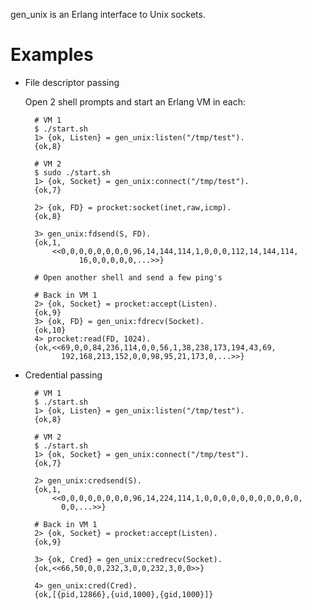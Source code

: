 gen\_unix is an Erlang interface to Unix sockets.

Examples
========

* File descriptor passing

  Open 2 shell prompts and start an Erlang VM in each:

        # VM 1
        $ ./start.sh
        1> {ok, Listen} = gen_unix:listen("/tmp/test").
        {ok,8}

        # VM 2
        $ sudo ./start.sh
        1> {ok, Socket} = gen_unix:connect("/tmp/test").
        {ok,7}

        2> {ok, FD} = procket:socket(inet,raw,icmp).
        {ok,8}

        3> gen_unix:fdsend(S, FD).
        {ok,1,
            <<0,0,0,0,0,0,0,0,96,14,144,114,1,0,0,0,112,14,144,114,
                  16,0,0,0,0,0,...>>}

        # Open another shell and send a few ping's

        # Back in VM 1
        2> {ok, Socket} = procket:accept(Listen).
        {ok,9}
        3> {ok, FD} = gen_unix:fdrecv(Socket).
        {ok,10}
        4> procket:read(FD, 1024).
        {ok,<<69,0,0,84,236,114,0,0,56,1,38,238,173,194,43,69,
              192,168,213,152,0,0,98,95,21,173,0,...>>}

* Credential passing

        # VM 1
        $ ./start.sh
        1> {ok, Listen} = gen_unix:listen("/tmp/test").
        {ok,8}

        # VM 2
        $ ./start.sh
        1> {ok, Socket} = gen_unix:connect("/tmp/test").
        {ok,7}

        2> gen_unix:credsend(S).
        {ok,1,
            <<0,0,0,0,0,0,0,0,96,14,224,114,1,0,0,0,0,0,0,0,0,0,0,0,
              0,0,...>>}

        # Back in VM 1
        2> {ok, Socket} = procket:accept(Listen).
        {ok,9}

        3> {ok, Cred} = gen_unix:credrecv(Socket).
        {ok,<<66,50,0,0,232,3,0,0,232,3,0,0>>}

        4> gen_unix:cred(Cred).
        {ok,[{pid,12866},{uid,1000},{gid,1000}]}
